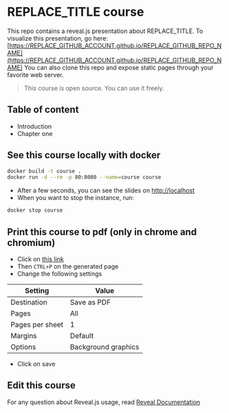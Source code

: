 # REPLACE_TITLE course

This repo contains a reveal.js presentation about REPLACE_TITLE.
To visualize this presentation, go here: [https://REPLACE_GITHUB_ACCOUNT.github.io/REPLACE_GITHUB_REPO_NAME](https://REPLACE_GITHUB_ACCOUNT.github.io/REPLACE_GITHUB_REPO_NAME)
You can also clone this repo and expose static pages through your favorite web server.

> This course is open source. You can use it freely.

## Table of content

* Introduction
* Chapter one

## See this course locally with docker
```bash
docker build -t course .
docker run -d --rm -p 80:8080 --name=course course
```
* After a few seconds, you can see the slides on [http://localhost](http://localhost)
* When you want to stop the instance, run:
```bash
docker stop course
```

## Print this course to pdf (only in chrome and chromium)
* Click on [this link](https://REPLACE_GITHUB_ACCOUNT.github.io/REPLACE_GITHUB_REPO_NAME/?print-pdf&pdfSeparateFragments=false)
* Then `CTRL+P` on the generated page
* Change the following settings

Setting | Value
--- | ---
Destination | Save as PDF
Pages | All
Pages per sheet | 1
Margins | Default
Options | Background graphics

* Click on save

## Edit this course
For any question about Reveal.js usage, read [Reveal Documentation](reveal-documentation.md)

